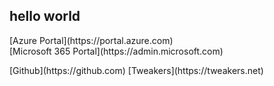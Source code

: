 ## hello world

<p>[Azure Portal](https://portal.azure.com)<br>
[Microsoft 365 Portal](https://admin.microsoft.com)</p>
[Github](https://github.com)
[Tweakers](https://tweakers.net)
